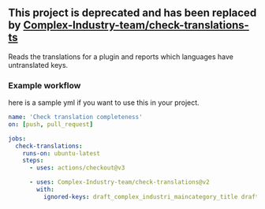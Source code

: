## This project is deprecated and has been replaced by [Complex-Industry-team/check-translations-ts](https://github.com/Complex-Industry-team/check-translations-ts)




Reads the translations for a plugin and reports which languages have untranslated keys.

### Example workflow
here is a sample yml if you want to use this in your project.
```yml
name: 'Check translation completeness'
on: [push, pull_request]

jobs:
  check-translations:
    runs-on: ubuntu-latest
    steps:
      - uses: actions/checkout@v3

      - uses: Complex-Industry-team/check-translations@v2
        with: 
          ignored-keys: draft_complex_industri_maincategory_title draft_industry_budget00_title
```
